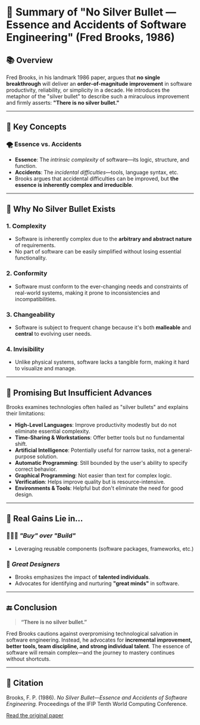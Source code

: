 # 📄 Summary of "No Silver Bullet — Essence and Accidents of Software Engineering" (Fred Brooks, 1986)

## 📚 Overview
Fred Brooks, in his landmark 1986 paper, argues that **no single breakthrough** will deliver an **order-of-magnitude improvement** in software productivity, reliability, or simplicity in a decade. He introduces the metaphor of the "silver bullet" to describe such a miraculous improvement and firmly asserts: **"There is no silver bullet."**

---

## 🧠 Key Concepts

### 🌪 Essence vs. Accidents
- **Essence**: The *intrinsic complexity* of software—its logic, structure, and function.
- **Accidents**: The *incidental difficulties*—tools, language syntax, etc.
- Brooks argues that accidental difficulties can be improved, but **the essence is inherently complex and irreducible**.

---

## 🚫 Why No Silver Bullet Exists

### 1. **Complexity**
- Software is inherently complex due to the **arbitrary and abstract nature** of requirements.
- No part of software can be easily simplified without losing essential functionality.

### 2. **Conformity**
- Software must conform to the ever-changing needs and constraints of real-world systems, making it prone to inconsistencies and incompatibilities.

### 3. **Changeability**
- Software is subject to frequent change because it's both **malleable** and **central** to evolving user needs.

### 4. **Invisibility**
- Unlike physical systems, software lacks a tangible form, making it hard to visualize and manage.

---

## 🧩 Promising But Insufficient Advances

Brooks examines technologies often hailed as "silver bullets" and explains their limitations:

- **High-Level Languages**: Improve productivity modestly but do not eliminate essential complexity.
- **Time-Sharing & Workstations**: Offer better tools but no fundamental shift.
- **Artificial Intelligence**: Potentially useful for narrow tasks, not a general-purpose solution.
- **Automatic Programming**: Still bounded by the user's ability to specify correct behavior.
- **Graphical Programming**: Not easier than text for complex logic.
- **Verification**: Helps improve quality but is resource-intensive.
- **Environments & Tools**: Helpful but don't eliminate the need for good design.

---

## 🧱 Real Gains Lie in…

### 🧑‍🤝‍🧑 *"Buy" over "Build"*
- Leveraging reusable components (software packages, frameworks, etc.)

### 🧠 *Great Designers*
- Brooks emphasizes the impact of **talented individuals**.
- Advocates for identifying and nurturing **"great minds"** in software.

---

## 🔚 Conclusion

> **“There is no silver bullet.”**

Fred Brooks cautions against overpromising technological salvation in software engineering. Instead, he advocates for **incremental improvement, better tools, team discipline, and strong individual talent**. The essence of software will remain complex—and the journey to mastery continues without shortcuts.

---

## 📌 Citation
Brooks, F. P. (1986). *No Silver Bullet—Essence and Accidents of Software Engineering.* Proceedings of the IFIP Tenth World Computing Conference.

[Read the original paper](https://worrydream.com/refs/Brooks_1986_-_No_Silver_Bullet.pdf)